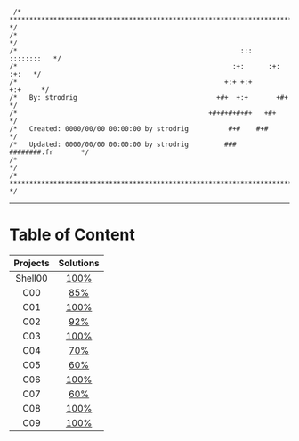 ```
 /* ************************************************************************** */
/*                                                                            */
/*                                                        :::      ::::::::   */
/*                                                      :+:      :+:    :+:   */
/*                                                    +:+ +:+         +:+     */
/*   By: strodrig                                   +#+  +:+       +#+        */
/*                                                +#+#+#+#+#+   +#+           */
/*   Created: 0000/00/00 00:00:00 by strodrig          #+#    #+#             */
/*   Updated: 0000/00/00 00:00:00 by strodrig         ###   ########.fr       */
/*                                                                            */
/* ************************************************************************** */
```
---

 # Table of Content
| Projects      | Solutions  |
| :--------------:| :----------:|
| Shell00 | [100%](./Shell00) |
| C00 | [85%](./C00) |
| C01 | [100%](./C01) |
| C02 | [92%](./C02) |
| C03 |  [100%](./C03) |
| C04 |  [70%](./C04)|
| C05 | [60%](./C05)|
| C06 | [100%](./C06) |
| C07 |  [60%](./C07)|
| C08 | [100%](./C08) |
| C09 |  [100%](./C09)|
